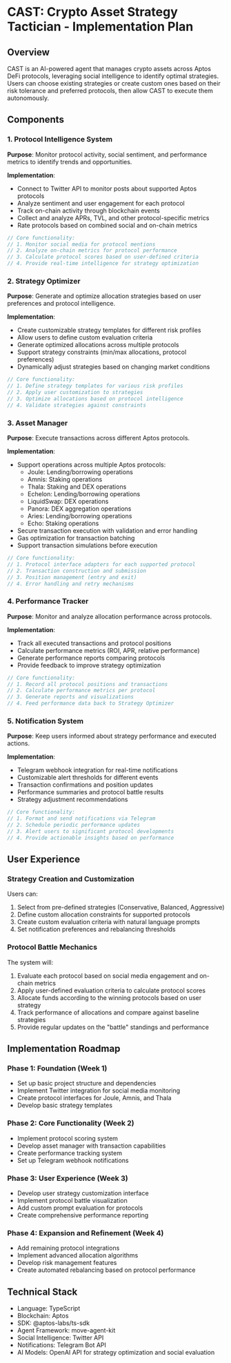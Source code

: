 # CAST: Crypto Asset Strategy Tactician - Implementation Plan

## Overview

CAST is an AI-powered agent that manages crypto assets across Aptos DeFi protocols, leveraging social intelligence to identify optimal strategies. Users can choose existing strategies or create custom ones based on their risk tolerance and preferred protocols, then allow CAST to execute them autonomously.

## Components

### 1. Protocol Intelligence System

**Purpose**: Monitor protocol activity, social sentiment, and performance metrics to identify trends and opportunities.

**Implementation**:
- Connect to Twitter API to monitor posts about supported Aptos protocols
- Analyze sentiment and user engagement for each protocol
- Track on-chain activity through blockchain events
- Collect and analyze APRs, TVL, and other protocol-specific metrics
- Rate protocols based on combined social and on-chain metrics

```typescript
// Core functionality:
// 1. Monitor social media for protocol mentions
// 2. Analyze on-chain metrics for protocol performance
// 3. Calculate protocol scores based on user-defined criteria
// 4. Provide real-time intelligence for strategy optimization
```

### 2. Strategy Optimizer

**Purpose**: Generate and optimize allocation strategies based on user preferences and protocol intelligence.

**Implementation**:
- Create customizable strategy templates for different risk profiles
- Allow users to define custom evaluation criteria
- Generate optimized allocations across multiple protocols
- Support strategy constraints (min/max allocations, protocol preferences)
- Dynamically adjust strategies based on changing market conditions

```typescript
// Core functionality:
// 1. Define strategy templates for various risk profiles
// 2. Apply user customization to strategies
// 3. Optimize allocations based on protocol intelligence
// 4. Validate strategies against constraints
```

### 3. Asset Manager

**Purpose**: Execute transactions across different Aptos protocols.

**Implementation**:
- Support operations across multiple Aptos protocols:
  - Joule: Lending/borrowing operations
  - Amnis: Staking operations
  - Thala: Staking and DEX operations
  - Echelon: Lending/borrowing operations
  - LiquidSwap: DEX operations
  - Panora: DEX aggregation operations
  - Aries: Lending/borrowing operations
  - Echo: Staking operations
- Secure transaction execution with validation and error handling
- Gas optimization for transaction batching
- Support transaction simulations before execution

```typescript
// Core functionality:
// 1. Protocol interface adapters for each supported protocol
// 2. Transaction construction and submission
// 3. Position management (entry and exit)
// 4. Error handling and retry mechanisms
```

### 4. Performance Tracker

**Purpose**: Monitor and analyze allocation performance across protocols.

**Implementation**:
- Track all executed transactions and protocol positions
- Calculate performance metrics (ROI, APR, relative performance)
- Generate performance reports comparing protocols
- Provide feedback to improve strategy optimization

```typescript
// Core functionality:
// 1. Record all protocol positions and transactions
// 2. Calculate performance metrics per protocol
// 3. Generate reports and visualizations
// 4. Feed performance data back to Strategy Optimizer
```

### 5. Notification System

**Purpose**: Keep users informed about strategy performance and executed actions.

**Implementation**:
- Telegram webhook integration for real-time notifications
- Customizable alert thresholds for different events
- Transaction confirmations and position updates
- Performance summaries and protocol battle results
- Strategy adjustment recommendations

```typescript
// Core functionality:
// 1. Format and send notifications via Telegram
// 2. Schedule periodic performance updates
// 3. Alert users to significant protocol developments
// 4. Provide actionable insights based on performance
```

## User Experience

### Strategy Creation and Customization

Users can:
1. Select from pre-defined strategies (Conservative, Balanced, Aggressive)
2. Define custom allocation constraints for supported protocols
3. Create custom evaluation criteria with natural language prompts
4. Set notification preferences and rebalancing thresholds

### Protocol Battle Mechanics

The system will:
1. Evaluate each protocol based on social media engagement and on-chain metrics
2. Apply user-defined evaluation criteria to calculate protocol scores
3. Allocate funds according to the winning protocols based on user strategy
4. Track performance of allocations and compare against baseline strategies
5. Provide regular updates on the "battle" standings and performance

## Implementation Roadmap

### Phase 1: Foundation (Week 1)
- Set up basic project structure and dependencies
- Implement Twitter integration for social media monitoring
- Create protocol interfaces for Joule, Amnis, and Thala
- Develop basic strategy templates

### Phase 2: Core Functionality (Week 2)
- Implement protocol scoring system
- Develop asset manager with transaction capabilities
- Create performance tracking system
- Set up Telegram webhook notifications

### Phase 3: User Experience (Week 3)
- Develop user strategy customization interface
- Implement protocol battle visualization
- Add custom prompt evaluation for protocols
- Create comprehensive performance reporting

### Phase 4: Expansion and Refinement (Week 4)
- Add remaining protocol integrations
- Implement advanced allocation algorithms
- Develop risk management features
- Create automated rebalancing based on protocol performance

## Technical Stack

- Language: TypeScript
- Blockchain: Aptos
- SDK: @aptos-labs/ts-sdk
- Agent Framework: move-agent-kit
- Social Intelligence: Twitter API
- Notifications: Telegram Bot API
- AI Models: OpenAI API for strategy optimization and social evaluation
